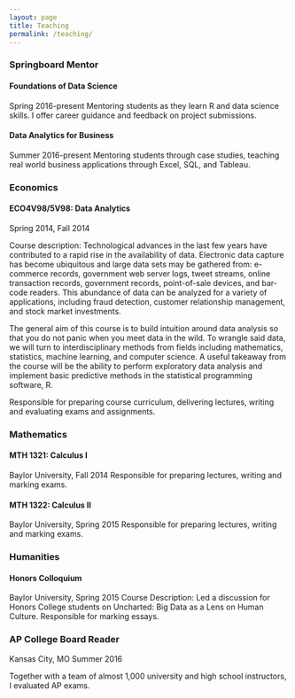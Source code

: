 ```yaml
---
layout: page
title: Teaching 
permalink: /teaching/
---
```


### Springboard Mentor 

#### Foundations of Data Science
Spring 2016-present
Mentoring students as they learn R and data science skills. I offer career guidance and feedback on project submissions. 

#### Data Analytics for Business 
Summer 2016-present
Mentoring students through case studies, teaching real world business applications through Excel, SQL, and Tableau.

### Economics 
 
#### ECO4V98/5V98: Data Analytics
Spring 2014, Fall 2014

Course description: Technological advances in the last few years have contributed to a rapid rise in the availability of data. Electronic data capture has become ubiquitous and large data sets may be gathered from: e-commerce records, government web server logs, tweet streams, online transaction records, government records, point-of-sale devices, and bar-code readers. This abundance of data can be analyzed for a variety of applications, including fraud detection, customer relationship management, and stock market investments.

The general aim of this course is to build intuition around data analysis so that you do not panic when you meet data in the wild. To wrangle said data, we will turn to interdisciplinary methods from fields including mathematics, statistics, machine learning, and computer science. A useful takeaway from the course will be the ability to perform exploratory data analysis and implement basic predictive methods in the statistical programming software, R.

Responsible for preparing course curriculum, delivering lectures, writing and evaluating exams and assignments.

### Mathematics 

#### MTH 1321: Calculus I
Baylor University, Fall 2014
Responsible for preparing lectures, writing and marking exams.

#### MTH 1322: Calculus II
Baylor University, Spring 2015
Responsible for preparing lectures, writing and marking exams.

### Humanities

#### Honors Colloquium 
Baylor University, Spring 2015
Course Description: Led a discussion for Honors College students on Uncharted: Big Data as a Lens on Human Culture. Responsible for marking essays.

### AP College Board Reader
Kansas City, MO Summer 2016

Together with a team of almost 1,000 university and high school instructors, I evaluated AP exams. 
